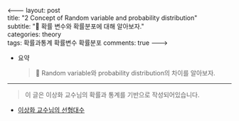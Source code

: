 
<---
layout: post  
title: "2 Concept of Random variable and probability distribution"  
subtitle: "🌙 확률 변수와 확률분포에 대해 알아보자."  
categories: theory  
tags: 확률과통계  확률변수 확률분포
comments: true
--->

- 요약
	> 🌙 Random variable와 probability distribution의 차이를 알아보자.




---

> 이 글은 이상화 교수님의 확률과 통계를 기반으로 작성되어있습니다.
* [이상화 교수님의 선형대수](https://www.youtube.com/@user-xx1mm6mk5y)
<!--stackedit_data:
eyJoaXN0b3J5IjpbMTkzNTk3NzE3OF19
-->